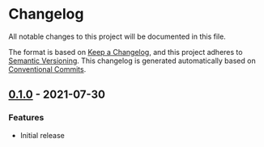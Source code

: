 # Changelog

All notable changes to this project will be documented in this file.

The format is based on
[Keep a Changelog](https://keepachangelog.com/en/1.0.0/),
and this project adheres to
[Semantic Versioning](https://semver.org/spec/v2.0.0.html).
This changelog is generated automatically based on [Conventional Commits](https://www.conventionalcommits.org/en/v1.0.0/).

## [0.1.0](https://github.com/terraform-google-modules/terraform-google-network-forensics/releases/tag/v0.1.0) - 2021-07-30

### Features

- Initial release

[0.1.0]: https://github.com/terraform-google-modules/terraform-google-network-forensics/releases/tag/v0.1.0
